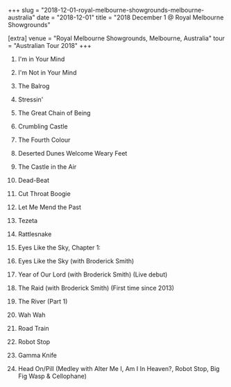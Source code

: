 +++
slug = "2018-12-01-royal-melbourne-showgrounds-melbourne-australia"
date = "2018-12-01"
title = "2018 December 1 @ Royal Melbourne Showgrounds"

[extra]
venue = "Royal Melbourne Showgrounds, Melbourne, Australia"
tour = "Australian Tour 2018"
+++


 1. I'm in Your Mind

 2. I'm Not in Your Mind

 3. The Balrog

 4. Stressin'

 5. The Great Chain of Being

 6. Crumbling Castle

 7. The Fourth Colour

 8. Deserted Dunes Welcome Weary Feet

 9. The Castle in the Air

10. Dead-Beat

11. Cut Throat Boogie

12. Let Me Mend the Past

13. Tezeta

14. Rattlesnake

15. Eyes Like the Sky, Chapter 1:
16. Eyes Like the Sky
    (with Broderick Smith)

17. Year of Our Lord
    (with Broderick Smith) (Live debut)

18. The Raid
    (with Broderick Smith) (First time since 2013)

20. The River
    (Part 1)

21. Wah Wah

22. Road Train

23. Robot Stop

24. Gamma Knife

25. Head On/Pill
    (Medley with Alter Me I, Am I In Heaven?, Robot Stop, Big Fig Wasp
    & Cellophane)


